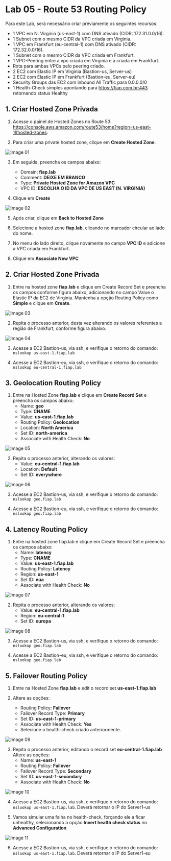 # Lab 05 - Route 53 Routing Policy

Para este Lab, será necessário criar préviamente os seguintes recursos:
- 1 VPC em N. Virginia (us-east-1) com DNS ativado (CIDR: 172.31.0.0/16).
- 1 Subnet com o mesmo CIDR da VPC criada em Virginia.
- 1 VPC em Frankfurt (eu-central-1) com DNS ativado (CIDR: 172.32.0.0/16).
- 1 Subnet com o mesmo CIDR da VPC criada em Frankfurt.
- 1 VPC-Peering entre a vpc criada em Virginia e a criada em Frankfurt.
- Rota para ambas VPCs pelo peering criado.
- 2 EC2 com Elastic IP em Virginia (Bastion-us, Server-us)
- 2 EC2 com Elastic IP em Frankfurt (Bastion-eu, Server-eu)
- Security Groups das EC2 com inbound All Traffic para 0.0.0.0/0
- 1 Health-Check simples apontando para https://fiap.com.br:443 retornando status Healthy

## 1. Criar Hosted Zone Privada

1. Acesse o painel de Hosted Zones no Route 53: https://console.aws.amazon.com/route53/home?region=us-east-1#hosted-zones:

2. Para criar uma private hosted zone, clique em **Create Hosted Zone**.

![Image 01](https://d1b7vbmva6nnec.cloudfront.net/lab05/lab-05-route53-01.png)

3. Em seguida, preencha os campos abaixo:
    - Domain: **fiap.lab**
    - Comment: **DEIXE EM BRANCO**
    - Type: **Private Hosted Zone for Amazon VPC**
    - VPC ID: **ESCOLHA O ID DA VPC DE US EAST (N. VIRGINIA)**

4. Clique em **Create**

![Image 02](https://d1b7vbmva6nnec.cloudfront.net/lab05/lab-05-route53-02.png)

5. Após criar, clique em **Back to Hosted Zone**

6. Selecione a hosted zone **fiap.lab**, clicando no marcador circular ao lado do nome.

7. No menu do lado direito, clique novamente no campo **VPC ID** e adicione a VPC criada em Frankfurt.

8. Clique em **Associate New VPC**

## 2. Criar Hosted Zone Privada

1. Entre na hosted zone **fiap.lab** e clique em Create Record Set e preencha os campos conforme figura abaixo, adicionando no campo Value o Elastic IP da EC2 de Virginia. Mantenha a opção Routing Policy como **Simple** e clique em **Create**.

![Image 03](https://d1b7vbmva6nnec.cloudfront.net/lab05/lab-05-route53-03.png)

2. Repita o processo anterior, desta vez alterando os valores referentes a região de Frankfurt, conforme figura abaixo.

![Image 04](https://d1b7vbmva6nnec.cloudfront.net/lab05/lab-05-route53-04.png)

3. Acesse a EC2 Bastion-us, via ssh, e verifique o retorno do comando: `nslookup us-east-1.fiap.lab`

4. Acesse a EC2 Bastion-eu, via ssh, e verifique o retorno do comando: `nslookup eu-central-1.fiap.lab`

## 3. Geolocation Routing Policy

1. Entre na Hosted Zone **fiap.lab** e clique em **Create Record Set** e preencha os campos abaixo:
    - Name: **geo**
    - Type: **CNAME**
    - Value: **us-east-1.fiap.lab**
    - Routing Policy: **Geolocation**
    - Location: **North America**
    - Set ID: **north-america**
    - Associate with Health Check: **No**

![Image 05](https://d1b7vbmva6nnec.cloudfront.net/lab05/lab-05-route53-05.png)

2. Repita o processo anterior, alterando os valores:
    - Value: **eu-central-1.fiap.lab**
    - Location: **Default**
    - Set ID: **everywhere**

![Image 06](https://d1b7vbmva6nnec.cloudfront.net/lab05/lab-05-route53-06.png)

3. Acesse a EC2 Bastion-us, via ssh, e verifique o retorno do comando: `nslookup geo.fiap.lab`

4. Acesse a EC2 Bastion-eu, via ssh, e verifique o retorno do comando: `nslookup geo.fiap.lab`

## 4. Latency Routing Policy

1. Entre na hosted zone fiap.lab e clique em Create Record Set e preencha os campos abaixo:
    - Name: **latency**
    - Type: **CNAME**
    - Value: **us-east-1.fiap.lab**
    - Routing Policy: **Latency**
    - Region: **us-east-1**
    - Set ID: **eua**
    - Associate with Health Check: **No**

![Image 07](https://d1b7vbmva6nnec.cloudfront.net/lab05/lab-05-route53-07.png)

2. Repita o processo anterior, alterando os valores:
    - Value: **eu-central-1.fiap.lab**
    - Region: **eu-central-1**
    - Set ID: **europa**

![Image 08](https://d1b7vbmva6nnec.cloudfront.net/lab05/lab-05-route53-08.png)

3. Acesse a EC2 Bastion-us, via ssh, e verifique o retorno do comando: `nslookup geo.fiap.lab`

4. Acesse a EC2 Bastion-eu, via ssh, e verifique o retorno do comando: `nslookup geo.fiap.lab`

## 5. Failover Routing Policy

1. Entre na Hosted Zone **fiap.lab** e edit o record set **us-east-1.fiap.lab**

2. Altere as opções:
    - Routing Policy: **Failover**
    - Failover Record Type: **Primary**
    - Set ID: **us-east-1-primary**
    - Associate with Health Check: **Yes**
    - Selecione o health-check criado anteriormente.

![Image 09](https://d1b7vbmva6nnec.cloudfront.net/lab05/lab-05-route53-09.png)

3. Repita o processo anterior, editando o record set **eu-central-1.fiap.lab** Altere as opções:
    - Name: **us-east-1**
    - Routing Policy: **Failover**
    - Failover Record Type: **Secondary**
    - Set ID: **us-east-1-secondary**
    - Associate with Health Check: **No**

![Image 10](https://d1b7vbmva6nnec.cloudfront.net/lab05/lab-05-route53-10.png)

4. Acesse a EC2 Bastion-us, via ssh, e verifique o retorno do comando: `nslookup us-east-1.fiap.lab`.
Deverá retornar o IP do Server1-us

5. Vamos simular uma falha no health-check, forçando ele a ficar unhealthy, selecionando a opção **Invert health check status** no **Advanced Configuration**

![Image 11](https://d1b7vbmva6nnec.cloudfront.net/lab05/lab-05-route53-11.png)

6. Acesse a EC2 Bastion-us, via ssh, e verifique o retorno do comando: `nslookup us-east-1.fiap.lab`. 
Deverá retornar o IP do Server1-eu

